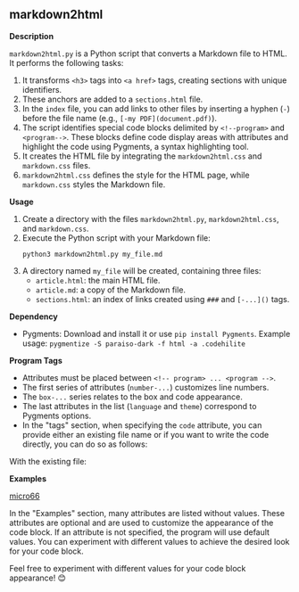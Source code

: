 ## markdown2html

**Description**

`markdown2html.py` is a Python script that converts a Markdown file to HTML. It performs the following tasks:

1. It transforms `<h3>` tags into `<a href>` tags, creating sections with unique identifiers.
2. These anchors are added to a `sections.html` file.
3. In the `index` file, you can add links to other files by inserting a hyphen (`-`)
before the file name (e.g., `[-my PDF](document.pdf)`).
4. The script identifies special code blocks delimited by `<!--program>` and `<program-->`.
These blocks define code display areas with attributes and highlight the code using Pygments,
a syntax highlighting tool.
5. It creates the HTML file by integrating the `markdown2html.css` and `markdown.css` files.
6. `markdown2html.css` defines the style for the HTML page, while `markdown.css` styles the Markdown file.

**Usage**

1. Create a directory with the files `markdown2html.py`, `markdown2html.css`, and `markdown.css`.
2. Execute the Python script with your Markdown file:
   ```
   python3 markdown2html.py my_file.md
   ```
3. A directory named `my_file` will be created, containing three files:
   - `article.html`: the main HTML file.
   - `article.md`: a copy of the Markdown file.
   - `sections.html`: an index of links created using `###` and `[-...]()` tags.

**Dependency**

- Pygments: Download and install it or use `pip install Pygments`.
  Example usage: `pygmentize -S paraiso-dark -f html -a .codehilite`

**Program Tags**

- Attributes must be placed between `<!-- program> ... <program -->`.
- The first series of attributes (`number-...`) customizes line numbers.
- The `box-...` series relates to the box and code appearance.
- The last attributes in the list (`language` and `theme`) correspond to Pygments options.
- In the "tags" section, when specifying the `code` attribute, you can provide either an
existing file name or if you want to write the code directly, you can do so as follows:

<!-- program>
...
language: python
theme: fruity
code:
print("Hello")
print("World!")
<program -->

With the existing file:

<!-- program>
...
language: js
theme: github-dark
code: script.js
<program -->

**Examples**

[micro66](https://www.micro66.fr/github/markdown2html/example/article.html)

<!-- program>
number: 0
number-color:
number-background-color:
number-border:
number-border-radius:
number-padding-left-right:
number-margin-left:
number-margin-right:
number-font-weight:
box-background: #171932;
box-border:
box-border-radius: 10px
box-shadow: inset 10px 10px 10px rgba(0,0,0,.7);
box-font-size: 10px
box-font-family: Source Code Pro
box-line-height: 120%
box-width: 80%
box-height: 300px
box-margin-top: 10px
box-margin-bottom: 10px
box-margin-left: 10px
box-margin-right: 10px
language: python
theme: fruity
code: code_example_1.py
<program -->

In the "Examples" section, many attributes are listed without values.
These attributes are optional and are used to customize the appearance of the code block.
If an attribute is not specified, the program will use default values.
You can experiment with different values to achieve the desired look for your code block.

Feel free to experiment with different values for your code block appearance! 😊


